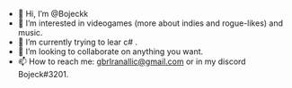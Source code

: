 - 👋 Hi, I’m @Bojeckk
- 👀 I’m interested in videogames (more about indies and rogue-likes) and music.
- 🌱 I’m currently trying to lear c# .
- 💞️ I’m looking to collaborate on anything you want.
- 📫 How to reach me: gbrlranallic@gmail.com or in my discord Bojeck#3201.

<!---
Bojeckk/Bojeckk is a ✨ special ✨ repository because its `README.md` (this file) appears on your GitHub profile.
You can click the Preview link to take a look at your changes.
--->
